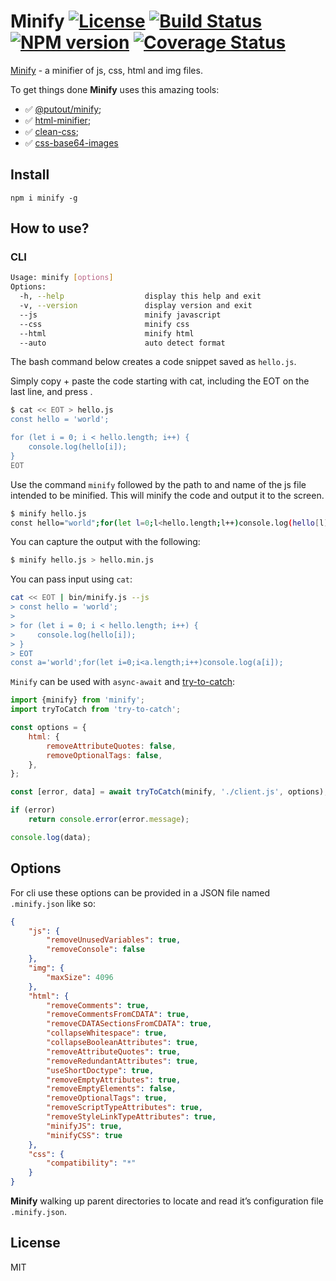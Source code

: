 # Minify [![License][LicenseIMGURL]][LicenseURL] [![Build Status][BuildStatusIMGURL]][BuildStatusURL] [![NPM version][NPMIMGURL]][NPMURL] [![Coverage Status][CoverageIMGURL]][CoverageURL]

[NPMIMGURL]: https://img.shields.io/npm/v/minify.svg?style=flat
[BuildStatusURL]: https://github.com/coderaiser/minify/actions
[BuildStatusIMGURL]: https://github.com/coderaiser/minify/workflows/CI/badge.svg
[LicenseIMGURL]: https://img.shields.io/badge/license-MIT-317BF9.svg?style=flat
[NPM_INFO_IMG]: https://nodei.co/npm/minify.png?stars
[NPMURL]: http://npmjs.org/package/minify
[LicenseURL]: https://tldrlegal.com/license/mit-license "MIT License"
[CoverageURL]: https://coveralls.io/github/coderaiser/minify?branch=master
[CoverageIMGURL]: https://coveralls.io/repos/coderaiser/minify/badge.svg?branch=master&service=github

[Minify](http://coderaiser.github.io/minify "Minify") - a minifier of js, css, html and img files.

To get things done **Minify** uses this amazing tools:

- ✅ [@putout/minify](https://github.com/putoutjs/minify);
- ✅ [html-minifier](https://github.com/kangax/html-minifier);
- ✅ [clean-css](https://github.com/jakubpawlowicz/clean-css);
- ✅ [css-base64-images](https://github.com/Filirom1/css-base64-images)

## Install

```
npm i minify -g
```

## How to use?

### CLI

```sh
Usage: minify [options]
Options:
  -h, --help                  display this help and exit
  -v, --version               display version and exit
  --js                        minify javascript
  --css                       minify css
  --html                      minify html
  --auto                      auto detect format
```

The bash command below creates a code snippet saved as `hello.js`.

Simply copy + paste the code starting with cat, including the EOT on the last line, and press <enter>.

```sh
$ cat << EOT > hello.js
const hello = 'world';

for (let i = 0; i < hello.length; i++) {
    console.log(hello[i]);
}
EOT
```

Use the command `minify` followed by the path to and name of the js file intended to be minified. This will minify the code and output it to the screen.

```sh
$ minify hello.js
const hello="world";for(let l=0;l<hello.length;l++)console.log(hello[l]);
```

You can capture the output with the following:

```sh
$ minify hello.js > hello.min.js
```

You can pass input using `cat`:

```sh
cat << EOT | bin/minify.js --js
> const hello = 'world';
>
> for (let i = 0; i < hello.length; i++) {
>     console.log(hello[i]);
> }
> EOT
const a='world';for(let i=0;i<a.length;i++)console.log(a[i]); 
```

`Minify` can be used with `async-await` and [try-to-catch](https://github.com/coderaiser/try-to-catch):

```js
import {minify} from 'minify';
import tryToCatch from 'try-to-catch';

const options = {
    html: {
        removeAttributeQuotes: false,
        removeOptionalTags: false,
    },
};

const [error, data] = await tryToCatch(minify, './client.js', options);

if (error)
    return console.error(error.message);

console.log(data);
```

## Options

For cli use these options can be provided in a JSON file named `.minify.json` like so:

```json
{
    "js": {
        "removeUnusedVariables": true,
        "removeConsole": false
    },
    "img": {
        "maxSize": 4096
    },
    "html": {
        "removeComments": true,
        "removeCommentsFromCDATA": true,
        "removeCDATASectionsFromCDATA": true,
        "collapseWhitespace": true,
        "collapseBooleanAttributes": true,
        "removeAttributeQuotes": true,
        "removeRedundantAttributes": true,
        "useShortDoctype": true,
        "removeEmptyAttributes": true,
        "removeEmptyElements": false,
        "removeOptionalTags": true,
        "removeScriptTypeAttributes": true,
        "removeStyleLinkTypeAttributes": true,
        "minifyJS": true,
        "minifyCSS": true
    },
    "css": {
        "compatibility": "*"
    }
}
```

**Minify** walking up parent directories to locate and read it’s configuration file `.minify.json`.

## License

MIT
